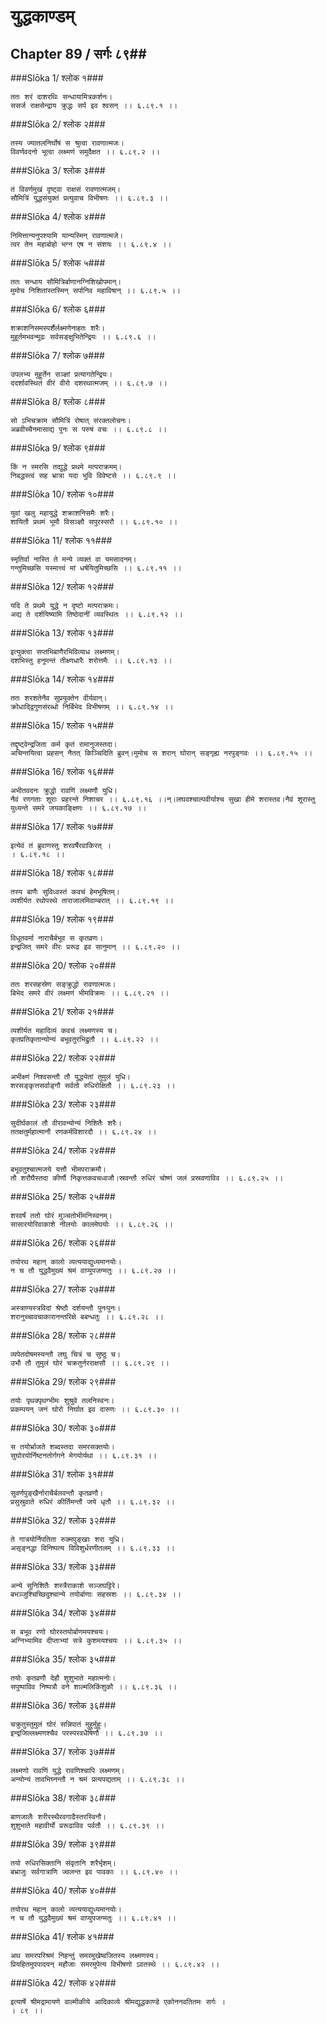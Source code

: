 युद्धकाण्डम्
===============================


## Chapter 89  / सर्गः ८९##


###Slōka 1/ श्लोक १###


    ततः शरं दाशरथिः सन्धायामित्रकर्शनः।
    ससर्ज राक्षसेन्द्राय क्रुद्धः सर्प इव श्वसन् ।। ६.८९.१ ।।


###Slōka 2/ श्लोक २###


    तस्य ज्यातलनिर्घोषं स श्रुत्वा रावणात्मजः।
    विवर्णवदनो भूत्वा लक्ष्मणं समुदैक्षत ।। ६.८९.२ ।।


###Slōka 3/ श्लोक ३###


    तं विवर्णमुखं दृष्ट्वा राक्षसं रावणात्मजम्।
    सौमित्रिं युद्धसंयुक्तं प्रत्युवाच विभीषणः ।। ६.८९.३ ।।


###Slōka 4/ श्लोक ४###


    निमित्तान्यनुपश्यामि यान्यस्मिन् रावणात्मजे।
    त्वर तेन महाबोहो भग्न एष न संशयः ।। ६.८९.४ ।।


###Slōka 5/ श्लोक ५###


    ततः सन्धाय सौमित्रिर्बाणानग्निशिखोपमान्।
    मुमोच निशितांस्तस्मिन् सर्पानिव महाविषान् ।। ६.८९.५ ।।


###Slōka 6/ श्लोक ६###


    शक्राशनिसमस्पर्शैर्लक्ष्मणेनाहतः शरैः।
    मुहूर्तमभवन्मूढः सर्वसङ्क्षुभितेन्द्रियः ।। ६.८९.६ ।।


###Slōka 7/ श्लोक ७###


    उपलभ्य मुहूर्तेन सञ्ज्ञां प्रत्यागतेन्द्रियः।
    ददर्शावस्थितं वीरं वीरो दशरथात्मजम् ।। ६.८९.७ ।।


###Slōka 8/ श्लोक ८###


    सो ऽभिचक्राम सौमित्रिं रोषात् संरक्तलोचनः।
    अब्रवीच्चैनमासाद्य पुनः स परुषं वचः ।। ६.८९.८ ।।


###Slōka 9/ श्लोक ९###


    किं न स्मरसि तद्युद्धे प्रथमे मत्पराक्रमम्।
    निबद्धस्त्वं सह भ्रात्रा यदा भुवि विवेष्टसे ।। ६.८९.९ ।।


###Slōka 10/ श्लोक १०###


    युवां खलु महायुद्धे शक्राशनिसमैः शरैः।
    शायितौ प्रथमं भूमौ विसञ्ज्ञौ सपुरस्सरौ ।। ६.८९.१० ।।


###Slōka 11/ श्लोक ११###


    स्मृतिर्वा नास्ति ते मन्ये व्यक्तं वा यमसादनम्।
    गन्तुमिच्छसि यस्मात्त्वं मां धर्षयितुमिच्छसि ।। ६.८९.११ ।।


###Slōka 12/ श्लोक १२###


    यदि ते प्रथमे युद्धे न दृष्टो मत्पराक्रमः।
    अद्य ते दर्शयिष्यामि तिष्ठेदानीं व्यवस्थितः ।। ६.८९.१२ ।।


###Slōka 13/ श्लोक १३###


    इत्युक्त्वा सप्तभिबाणैरभिविव्याध लक्ष्मणम्।
    दशभिस्तु हनूमन्तं तीक्ष्णधारैः शरोत्तमैः ।। ६.८९.१३ ।।


###Slōka 14/ श्लोक १४###


    ततः शरशतेनैव सुप्रयुक्तेन वीर्यवान्।
    क्रोधाद्द्विगुणसंरब्धो निर्बिभेद विभीषणम् ।। ६.८९.१४ ।।


###Slōka 15/ श्लोक १५###


    तद्दृष्ट्वेन्द्रजिता कर्म कृतं रामानुजस्तदा।
    अचिन्तयित्वा प्रहसन् नैतत् किञ्चिदिति ब्रुवन्।मुमोच स शरान् घोरान् सङ्गृह्य नरपुङ्गवः ।। ६.८९.१५ ।।


###Slōka 16/ श्लोक १६###


    अभीतवदनः क्रुद्धो रावणिं लक्ष्मणौ युधि।
    नैवं रणगताः शूराः प्रहरन्ते निशाचर ।। ६.८९.१६ ।।न्।लघवश्चाल्पवीर्याश्च सुखा हीमे शरास्तव।नैवं शूरास्तु युध्यन्ते समरे जयकाङ्क्षिणः ।। ६.८९.१७ ।।


###Slōka 17/ श्लोक १७###


    इत्येवं तं ब्रुवाणस्तु शरवर्षैरवाकिरत् ।
    । ६.८९.१८ ।।


###Slōka 18/ श्लोक १८###


    तस्य बाणैः सुविध्वस्तं कवचं हेमभूषितम्।
    व्यशीर्यत रथोपस्थे ताराजालमिवाम्बरात् ।। ६.८९.१९ ।।


###Slōka 19/ श्लोक १९###


    विधूतवर्मा नाराचैर्बभूव स कृतव्रणः।
    इन्द्रजित् समरे वीरः प्ररूढ इव सानुमान् ।। ६.८९.२० ।।


###Slōka 20/ श्लोक २०###


    ततः शरसहस्रेण सङ्क्रुद्धो रावणात्मजः।
    बिभेद समरे वीरं लक्ष्मणं भीमविक्रमः ।। ६.८९.२१ ।।


###Slōka 21/ श्लोक २१###


    व्यशीर्यत महादिव्यं कवचं लक्ष्मणस्य च।
    कृतप्रतिकृतान्योन्यं बभूवतुरभिद्रुतौ ।। ६.८९.२२ ।।


###Slōka 22/ श्लोक २२###


    अभीक्ष्णं निश्वसन्तौ तौ युद्ध्येतां तुमुलं युधि।
    शरसङ्कृत्तसर्वाङ्गौ सर्वतो रुधिरोक्षितौ ।। ६.८९.२३ ।।


###Slōka 23/ श्लोक २३###


    सुदीर्घकालं तौ वीरावन्योन्यं निशितैः शरैः।
    ततक्षतुर्महात्मानौ रणकर्मविशारदौ ।। ६.८९.२४ ।।


###Slōka 24/ श्लोक २४###


    बभूवतुश्चात्मजये यत्तौ भीमपराक्रमौ।
    तौ शरौघैस्तदा कीर्णौ निकृत्तकवचध्वजौ।स्रवन्तौ रुधिरं चोष्णं जलं प्रस्रवणाविव ।। ६.८९.२५ ।।


###Slōka 25/ श्लोक २५###


    शरवर्षं ततो घोरं मुञ्चतोर्भीमनिस्वनम्।
    सासारयोरिवाकाशे नीलयोः कालमेघयोः ।। ६.८९.२६ ।।


###Slōka 26/ श्लोक २६###


    तयोरथ महान् कालो व्यत्ययाद्युध्यमानयोः।
    न च तौ युद्धवैमुख्यं श्रमं वाप्युपजग्मतुः ।। ६.८९.२७ ।।


###Slōka 27/ श्लोक २७###


    अस्त्राण्यस्त्रविदां श्रेष्ठौ दर्शयन्तौ पुनःपुनः।
    शरानुच्चावचाकारानन्तरिक्षे बबन्धतुः ।। ६.८९.२८ ।।


###Slōka 28/ श्लोक २८###


    व्यपेतदोषमस्यन्तौ लघु चित्रं च सुष्ठु च।
    उभौ तौ तुमुलं घोरं चक्रतुर्नरराक्षसौ ।। ६.८९.२९ ।।


###Slōka 29/ श्लोक २९###


    तयोः पृथक्पृथग्भीमः शुश्रुवे तलनिस्वनः।
    प्रकम्पयन् जनं घोरो निर्घात इव दारुणः ।। ६.८९.३० ।।


###Slōka 30/ श्लोक ३०###


    स तयोर्भ्राजते शब्दस्तदा समरसक्तयोः।
    सुघोरयोर्निष्टनतोर्गगने मेगयोर्यथा ।। ६.८९.३१ ।।


###Slōka 31/ श्लोक ३१###


    सुवर्णपुङ्खैर्नाराचैर्बलवन्तौ कृतव्रणौ।
    प्रसुस्रुवाते रुधिरं कीर्तिमन्तौ जये धृतौ ।। ६.८९.३२ ।।


###Slōka 32/ श्लोक ३२###


    ते गात्रयोर्निपतिता रुक्मपुङ्खाः शरा युधि।
    असृङ्नद्धा विनिष्पत्य विविशुर्धरणीतलम् ।। ६.८९.३३ ।।


###Slōka 33/ श्लोक ३३###


    अन्ये सुनिशितैः शस्त्रैराकाशे सञ्जघट्टिरे।
    बभञ्जुश्चिच्छिदुश्चान्ये तयोर्बाणाः सहस्रशः ।। ६.८९.३४ ।।


###Slōka 34/ श्लोक ३४###


    स बभूव रणो घोरस्तयोर्बाणमयश्चयः।
    अग्निभ्यामिव दीप्ताभ्यां सत्रे कुशमयश्चयः ।। ६.८९.३५ ।।


###Slōka 35/ श्लोक ३५###


    तयोः कृतव्रणौ देहौ शुशुभाते महात्मनोः।
    सपुष्पाविव निष्पत्रौ वने शाल्मलिकिंशुकौ ।। ६.८९.३६ ।।


###Slōka 36/ श्लोक ३६###


    चक्रुतुस्तुमुलं घोरं सन्निपातं मुहुर्मुहुः।
    इन्द्रजिल्लक्ष्मणश्चैव परस्परवधैषिणौ ।। ६.८९.३७ ।।


###Slōka 37/ श्लोक ३७###


    लक्ष्मणो रावणिं युद्धे रावणिश्चापि लक्ष्मणम्।
    अन्योन्यं तावभिघ्नन्तौ न श्रमं प्रत्यपद्यताम् ।। ६.८९.३८ ।।


###Slōka 38/ श्लोक ३८###


    बाणजालैः शरीरस्थैरवगाढैस्तरस्विनौ।
    शुशुभाते महावीर्यो प्ररूढाविव पर्वतौ ।। ६.८९.३९ ।।


###Slōka 39/ श्लोक ३९###


    तयो रुधिरसिक्तानि संवृतानि शरैर्भृशम्।
    बभ्राजुः सर्वगात्राणि ज्वलन्त इव पावकाः ।। ६.८९.४० ।।


###Slōka 40/ श्लोक ४०###


    तयोरथ महान् कालो व्यत्ययाद्युध्यमानयोः।
    न च तौ युद्धवैमुख्यं श्रमं वाप्युपजग्मतुः ।। ६.८९.४१ ।।


###Slōka 41/ श्लोक ४१###


    अथ समरपरिश्रमं निहन्तुं समरमुखेष्वजितस्य लक्ष्मणस्य।
    प्रियहितमुपपादयन् महौजाः समरमुपेत्य विभीषणो ऽवतस्थे ।। ६.८९.४२ ।।


###Slōka 42/ श्लोक ४२###


    इत्यार्षे श्रीमद्रामायणे वाल्मीकीये आदिकाव्ये श्रीमद्युद्धकाण्डे एकोननवतितमः सर्गः ।
    । ८९ ।।


